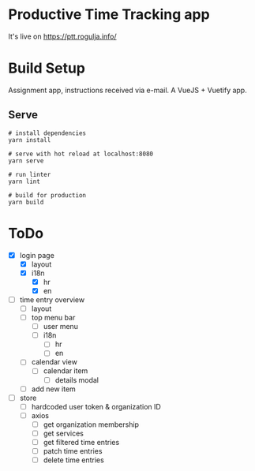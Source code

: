 # Productive Time Tracking app

It's live on https://ptt.rogulja.info/

# Build Setup

Assignment app, instructions received via e-mail. A VueJS + Vuetify app.

## Serve

```
# install dependencies
yarn install

# serve with hot reload at localhost:8080
yarn serve

# run linter
yarn lint

# build for production
yarn build
```

# ToDo

- [x] login page
  - [x] layout
  - [x] i18n
    - [x] hr
    - [x] en
- [ ] time entry overview
  - [ ] layout
  - [ ] top menu bar
    - [ ] user menu
    - [ ] i18n
      - [ ] hr
      - [ ] en
  - [ ] calendar view
    - [ ] calendar item
      - [ ] details modal
  - [ ] add new item
- [ ] store
  - [ ] hardcoded user token & organization ID
  - [ ] axios
    - [ ] get organization membership
    - [ ] get services
    - [ ] get filtered time entries
    - [ ] patch time entries
    - [ ] delete time entries
